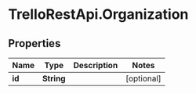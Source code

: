 # TrelloRestApi.Organization

## Properties

Name | Type | Description | Notes
------------ | ------------- | ------------- | -------------
**id** | **String** |  | [optional] 


